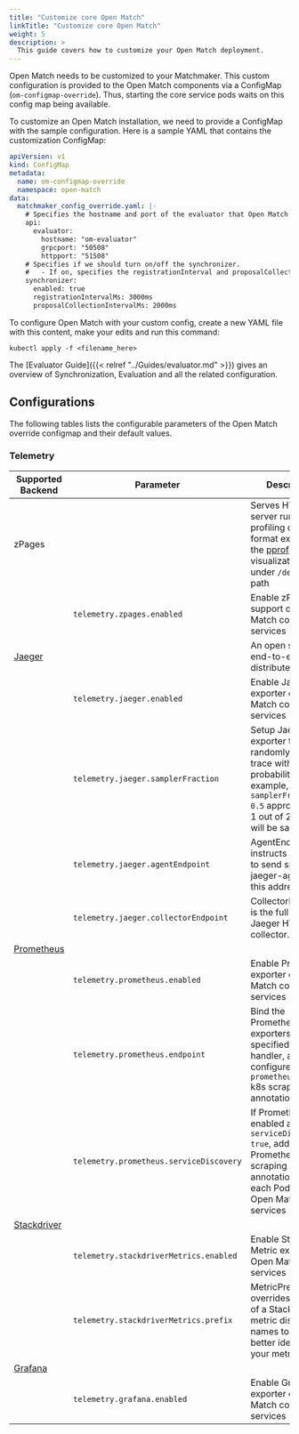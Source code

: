 ```yaml
---
title: "Customize core Open Match"
linkTitle: "Customize core Open Match"
weight: 5
description: >
  This guide covers how to customize your Open Match deployment.
---
```


Open Match needs to be customized to your Matchmaker. This custom configuration is provided to the Open Match components via a ConfigMap (`om-configmap-override`). Thus, starting the core service pods waits on this config map being available.

To customize an Open Match installation, we need to provide a ConfigMap with the sample configuration. Here is a sample YAML that contains the customization ConfigMap:

```yaml
apiVersion: v1
kind: ConfigMap
metadata:
  name: om-configmap-override
  namespace: open-match
data:
  matchmaker_config_override.yaml: |-
    # Specifies the hostname and port of the evaluator that Open Match should talk to.
    api:
      evaluator:
        hostname: "om-evaluator"
        grpcport: "50508"
        httpport: "51508"
    # Specifies if we should turn on/off the synchronizer.
    #   - If on, specifies the registrationInterval and proposalCollectionInterval in milliseconds.
    synchronizer:
      enabled: true
      registrationIntervalMs: 3000ms
      proposalCollectionIntervalMs: 2000ms
```

To configure Open Match with your custom config, create a new YAML file with this content, make your edits and run this command:

```
kubectl apply -f <filename_here>
```

The [Evaluator Guide]({{< relref "../Guides/evaluator.md" >}}) gives an overview of Synchronization, Evaluation and all the related configuration.

## Configurations
The following tables lists the configurable parameters of the Open Match override configmap and their default values.
### Telemetry
| Supported Backend | Parameter | Description | Default |
|-----              |-----      |-----        |-----    |
| zPages            |           | Serves HTTP server runtime profiling data in the format expected by the [pprof](https://godoc.org/net/http/pprof) visualization tool under `/debug/pprof` path |         |
|                   | `telemetry.zpages.enabled` |  Enable zPages support on Open Match core services |  `true`   |
| [Jaeger](https://www.jaegertracing.io/)            | | An open source, end-to-end distributed tracing. | |
|             | `telemetry.jaeger.enabled` | Enable Jaeger exporter on Open Match core services | `false` |
|| `telemetry.jaeger.samplerFraction` | Setup Jaeger exporter to randomly sample a trace with this probability. For example, with `samplerFraction: 0.5` approximately 1 out of 2 traces will be sampled | `1` |
|             | `telemetry.jaeger.agentEndpoint` | AgentEndpoint instructs exporter to send spans to jaeger-agent at this address. | `open-match-jaeger-agent:6831` |
|             | `telemetry.jaeger.collectorEndpoint` | CollectorEndpoint is the full url to the Jaeger HTTP Thrift collector. | `open-match-jaeger-collector:14268/api/traces` |
| [Prometheus](https://prometheus.io/)        |           |             |         |
|             | `telemetry.prometheus.enabled` | Enable Prometheus exporter on Open Match core services | `false` |
|| `telemetry.prometheus.endpoint` | Bind the Prometheus exporters to the specified endpoint handler, also configures the `prometheus.io/path` k8s scraping annotations  | `/metrics` |
|             | `telemetry.prometheus.serviceDiscovery` | If Prometheus is enabled and `serviceDiscover: true`, add the Prometheus scraping annotations to each Pod of the Open Match core services | `true` |
| [Stackdriver](https://cloud.google.com/stackdriver/)       |           |             |         |
|             | `telemetry.stackdriverMetrics.enabled` | Enable Stackdriver Metric exporter on Open Match core services | `false` |
|| `telemetry.stackdriverMetrics.prefix` | MetricPrefix overrides the prefix of a Stackdriver metric display names to help you better identifies your metrics | `open_match` |
| [Grafana](https://grafana.com)           |           |             |         |
|             | `telemetry.grafana.enabled` | Enable Grafana exporter on Open Match core services | `false` |
